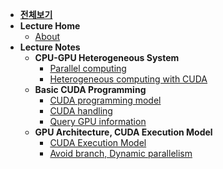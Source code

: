 - [**전체보기**](dashboard.md)
- **Lecture Home**
  - [About](notes/pro-cuda-c/README.md)
- **Lecture Notes**
  - **CPU-GPU Heterogeneous System**
    - [Parallel computing](notes/pro-cuda-c/ch01-summary01.md)
    - [Heterogeneous computing with CUDA](notes/pro-cuda-c/ch01-summary02.md)
  - **Basic CUDA Programming**
    - [CUDA programming model](notes/pro-cuda-c/ch02-summary01.md)
    - [CUDA handling](notes/pro-cuda-c/ch02-summary02.md)
    - [Query GPU information](notes/pro-cuda-c/ch02-summary03.md)
  - **GPU Architecture, CUDA Execution Model**
    - [CUDA Execution Model](notes/pro-cuda-c/ch03-summary01.md)
    - [Avoid branch, Dynamic parallelism](notes/pro-cuda-c/ch03-summary02.md)